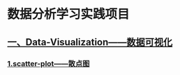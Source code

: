 # 数据分析学习实践项目
## [一、Data-Visualization——数据可视化](https://github.com/Fengql95/Data-Analysis/tree/master/Data-Analysis/Data-Visualization)
### [1.scatter-plot——散点图](https://github.com/Fengql95/Data-Analysis/blob/master/Data-Analysis/Data-Visualization/ScatterPlot.ipynb)
